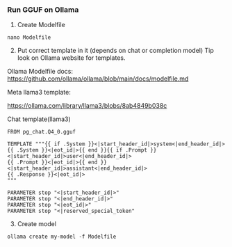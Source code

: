 ### Run GGUF on Ollama

1. Create Modelfile
```
nano Modelfile
```

2. Put correct template in it (depends on chat or completion model)
Tip look on Ollama website for templates. 

Ollama Modelfile docs:
https://github.com/ollama/ollama/blob/main/docs/modelfile.md

Meta llama3 template:

https://ollama.com/library/llama3/blobs/8ab4849b038c

Chat template(llama3)
```
FROM pg_chat.Q4_0.gguf

TEMPLATE """{{ if .System }}<|start_header_id|>system<|end_header_id|>
{{ .System }}<|eot_id|>{{ end }}{{ if .Prompt }}
<|start_header_id|>user<|end_header_id|>
{{ .Prompt }}<|eot_id|>{{ end }}<|start_header_id|>assistant<|end_header_id|>
{{ .Response }}<|eot_id|>
"""

PARAMETER stop "<|start_header_id|>"
PARAMETER stop "<|end_header_id|>"
PARAMETER stop "<|eot_id|>"
PARAMETER stop "<|reserved_special_token"
```


3. Create model
``` 
ollama create my-model -f Modelfile
```
